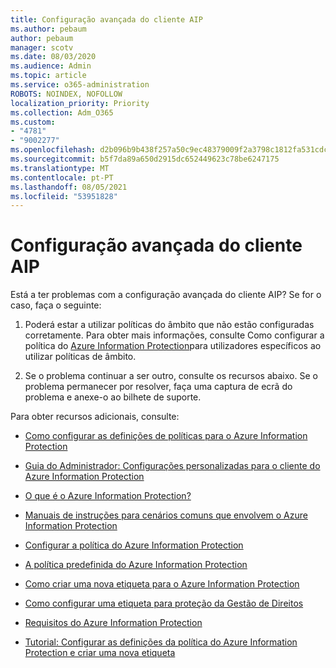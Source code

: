 ```yaml
---
title: Configuração avançada do cliente AIP
ms.author: pebaum
author: pebaum
manager: scotv
ms.date: 08/03/2020
ms.audience: Admin
ms.topic: article
ms.service: o365-administration
ROBOTS: NOINDEX, NOFOLLOW
localization_priority: Priority
ms.collection: Adm_O365
ms.custom:
- "4781"
- "9002277"
ms.openlocfilehash: d2b096b9b438f257a50c9ec48379009f2a3798c1812fa531cdc30e61a5460a1e
ms.sourcegitcommit: b5f7da89a650d2915dc652449623c78be6247175
ms.translationtype: MT
ms.contentlocale: pt-PT
ms.lasthandoff: 08/05/2021
ms.locfileid: "53951828"
---
```

# <a name="aip-client-advanced-configuration"></a>Configuração avançada do cliente AIP

Está a ter problemas com a configuração avançada do cliente AIP? Se for o caso, faça o seguinte:

1. Poderá estar a utilizar políticas do âmbito que não estão configuradas corretamente. Para obter mais informações, consulte Como configurar a política do [Azure Information Protection](https://docs.microsoft.com/azure/information-protection/configure-policy-scope)para utilizadores específicos ao utilizar políticas de âmbito.

2. Se o problema continuar a ser outro, consulte os recursos abaixo. Se o problema permanecer por resolver, faça uma captura de ecrã do problema e anexe-o ao bilhete de suporte.

Para obter recursos adicionais, consulte:

- [Como configurar as definições de políticas para o Azure Information Protection](https://docs.microsoft.com/azure/information-protection/configure-policy-settings)  
    
- [Guia do Administrador: Configurações personalizadas para o cliente do Azure Information Protection](https://docs.microsoft.com/azure/information-protection/rms-client/client-admin-guide-customizations)  
    
- [O que é o Azure Information Protection?](https://docs.microsoft.com/azure/information-protection/what-is-information-protection)  
    
- [Manuais de instruções para cenários comuns que envolvem o Azure Information Protection](https://docs.microsoft.com/azure/information-protection/how-to-guides)  
    
- [Configurar a política do Azure Information Protection](https://docs.microsoft.com/azure/information-protection/deploy-use/configure-policy)  
    
- [A política predefinida do Azure Information Protection](https://docs.microsoft.com/azure/information-protection/deploy-use/configure-policy-default)  
    
- [Como criar uma nova etiqueta para o Azure Information Protection](https://docs.microsoft.com/azure/information-protection/deploy-use/configure-policy-new-label)  
    
- [Como configurar uma etiqueta para proteção da Gestão de Direitos](https://docs.microsoft.com/azure/information-protection/deploy-use/configure-policy-protection)  
    
- [Requisitos do Azure Information Protection](https://docs.microsoft.com/azure/information-protection/get-started/requirements)

- [Tutorial: Configurar as definições da política do Azure Information Protection e criar uma nova etiqueta](https://docs.microsoft.com/azure/information-protection/get-started/infoprotect-quick-start-tutorial)
